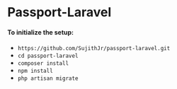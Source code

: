 # Passport-Laravel

#### To initialize the setup:

- `https://github.com/SujithJr/passport-laravel.git`
- `cd passport-laravel`
- `composer install`
- `npm install`
- `php artisan migrate`
